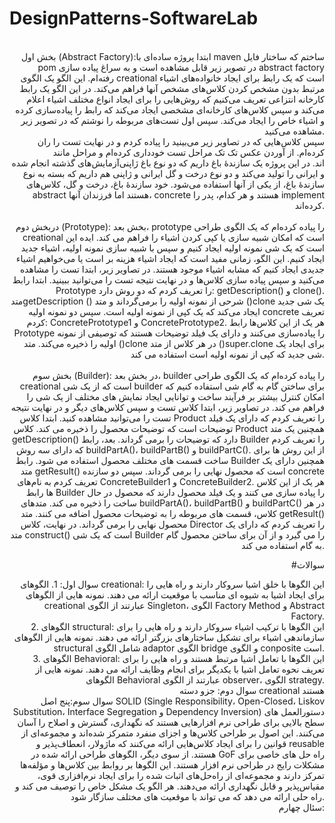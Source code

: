 # DesignPatterns-SoftwareLab
<div style="text-align: right"> 
  

  <br>
  <par style="text-align: right">
بخش اول (Abstract Factory):ابتدا پروژه ساده‌ای با maven ساختم که ساختار فایل pom در تصویر زیر قابل مشاهده است و به سراغ پیاده سازی abstract factory رفته‌ام. این الگو یک الگوی creational است که یک رابط برای ایجاد خانواده‌های اشیاء مرتبط بدون مشخص کردن کلاس‌های مشخص آنها فراهم می‌کند. در این الگو یک رابط کارخانه انتزاعی تعریف می‌کنیم که روش‌هایی را برای ایجاد انواع مختلف اشیاء اعلام می‌کند و سپس کلاس‌های کارخانه‌ای مشخصی ایجاد می‌کند که رابط را پیاده‌سازی کرده و اشیاء خاص را ایجاد می‌کند. سپس اول تست‌های مربوطه را نوشتم که در تصویر زیر مشاهده می‌کنید.
  </par>
    <br>
  سپس کلاس‌هایی که در تصاویر زیر می‌بینید را پیاده کردم و در نهایت تست را ران کرده‌ام. از آوردن عکس تک تک مراحل تست خودداری کرده‌ام و مراحل مانند آزمایش‌های گذشته انجام شده‎‌اند. در این پروژه یک سازندۀ باغ داریم که دو نوع باغ ژاپنی و ایرانی را تولید می‌کند و دو نوع درخت و گل ایرانی و ژاپنی هم داریم که بسته به نوع سازندۀ باغ، از یکی از آنها استفاده می‌شود. خود سازندۀ باغ، درخت و گل، کلاس‌های abstract هستند اما فرزندان آنها، concrete هستند و هر کدام، پدر را implement کرده‌اند.
  <br>
  

  <br>
دربخش دوم (Prototype): بخش بعد، prototype را پیاده کرده‌ام که یک الگوی طراحی creational است که امکان شبیه سازی یا کپی کردن اشیاء را فراهم می کند. ایده این است که یک شی نمونه اولیه ایجاد کنیم و سپس با شبیه سازی نمونه اولیه، اشیاء جدید ایجاد کنیم. این الگو، زمانی مفید است که ایجاد اشیاء هزینه بر است یا می‌خواهیم اشیاء جدیدی ایجاد کنیم که مشابه اشیاء موجود هستند. در تصاویر زیر، ابتدا تست را مشاهده می‌کنید و سپس پیاده سازی کلاس‌ها و در نهایت نتیجه تست را می‌توانید ببینید. ابتدا رابط Prototype را تعریف کردم که دو روش دارد: getDescription() و clone(). متدgetDescription ()  شرحی از نمونه اولیه را برمی‌گرداند و متد ()clone یک شی جدید ایجاد می‌کند که یک کپی از نمونه اولیه است. سپس دو نمونه اولیه concrete تعریف کردم: ConcretePrototype1 و ConcretePrototype2. هر یک از این کلاس‌ها رابط Prototype را پیاده‌سازی می‌کنند و دارای یک فیلد توضیحات هستند که توصیفی از نمونه اولیه را ذخیره می‌کند. متد ()clone در هر کلاس از متد ()super.clone برای ایجاد یک شی جدید که کپی از نمونه اولیه است استفاده می کند.
 
<br>
  <br>
 بخش سوم (Builder): در بخش بعد، builder را پیاده کرده‌ام که یک الگوی طراحی creational است که از یک شی builder برای ساختن گام به گام شی استفاده کنیم که امکان کنترل بیشتر بر فرآیند ساخت و توانایی ایجاد نمایش های مختلف از یک شی را فراهم می کند. در تصاویر زیر، ابتدا کلاس تست و سپس کلاس‌های دیگر و در نهایت نتیجه تست را می‌توانید مشاهده کنید. ابتدا کلاس Product را تعریف کردم که دارای یک فیلد توضیحات است که توضیحات محصول را ذخیره می کند. کلاس Product همچنین یک متد getDescription()  دارد که توضیحات را برمی گرداند. بعد، رابط Builder را تعریف کردم که دارای سه روش buildPartA()، buildPartB() و buildPartC().  از این روش ها برای ساخت قسمت های مختلف محصول استفاده می شود. رابط Builder همچنین دارای یک متد getResult()  است که محصول نهایی را برمی گرداند. سپس دو سازنده concrete تعریف کردم به نام‌های ConcreteBuilder1 و ConcreteBuilder2.  هر یک از این کلاس ها رابط Builder را پیاده سازی می کنند و یک فیلد محصول دارند که محصول در حال ساخت را ذخیره می کند. متدهای buildPartA()، buildPartB() و buildPartC() در هر کلاس، قسمت های مربوطه را به توضیحات محصول اضافه می کنند. متد getResult()  محصول نهایی را برمی گرداند. در نهایت، کلاس Director را تعریف کردم که دارای یک متد construct()  است که یک شی Builder را می گیرد و از آن برای ساختن محصول گام به گام استفاده می کند.
  <br>
  
  #سوالات
  
  
 سوال اول: 1. الگوهای creational: این الگوها با خلق اشیا سروکار دارند و راه هایی را برای ایجاد اشیا به شیوه ای مناسب با موقعیت ارائه می دهند. نمونه هایی از الگوهای creational عبارتند از الگوی Singleton، الگوی Factory Method و Abstract Factory. 
  <br>
  2. الگوهای structural: این الگوها با ترکیب اشیاء سروکار دارند و راه هایی را برای سازماندهی اشیاء برای تشکیل ساختارهای بزرگتر ارائه می دهند. نمونه هایی از الگوهای  structural شامل الگوی adaptor الگوی bridge و الگوی conposite است.
 <br>
  3. الگوهای Behavioral: این الگوها با تعامل اشیا مرتبط هستند و راه هایی را برای تعریف نحوه تعامل اشیا با یکدیگر برای انجام وظایف ارائه می دهند. نمونه هایی از الگوهای Behavioral عبارتند از الگوی observer، الگوی strategy.
  <br>
  سوال دوم: جزو دسته creational هستند
  <br>
  سوال سوم:پنج اصل SOLID (Single Responsibility، Open-Closed، Liskov Substitution، Interface Segregation و Dependency Inversion) دستورالعمل های سطح بالایی برای طراحی نرم افزارهایی هستند که نگهداری، گسترش و اصلاح را آسان می‌کنند. این اصول بر طراحی کلاس‌ها و اجزای منفرد متمرکز شده‌اند و مجموعه‌ای از قوانین را برای ایجاد کلاس‌هایی ارائه می‌کنند که ماژولار، انعطاف‌پذیر و reusable هستند. از سوی دیگر، الگوهای طراحی ارائه شده در GoF راه حل های خاصی برای مشکلات رایج در طراحی نرم افزار هستند. این الگوها بر روابط بین کلاس‌ها و مؤلفه‌ها تمرکز دارند و مجموعه‌ای از راه‌حل‌های اثبات شده را برای ایجاد نرم‌افزاری قوی، مقیاس‌پذیر و قابل نگهداری ارائه می‌دهند. هر الگو یک مشکل خاص را توصیف می کند و راه حلی ارائه می دهد که می تواند با موقعیت های مختلف سازگار شود.
  <br>
  سئال چهارم: 
  
</div>
